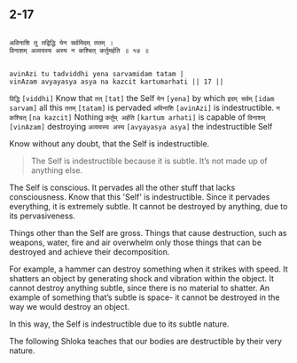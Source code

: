 ## 2-17


```shloka-sa

अविनाशि तु तद्विद्धि येन सर्वमिदम् ततम् ।
विनाशम् अव्ययस्य अस्य न कश्चित् कर्तुमर्हति ॥ १७ ॥

```
```shloka-sa-hk

avinAzi tu tadviddhi yena sarvamidam tatam |
vinAzam avyayasya asya na kazcit kartumarhati || 17 ||

```
`विद्धि` `[viddhi]` Know that `तत्` `[tat]` the Self `येन` `[yena]` by which `इदम् सर्वम्` `[idam sarvam]` all this `ततम्` `[tatam]` is pervaded `अविनाशि` `[avinAzi]` is indestructible. `न कश्चित्` `[na kazcit]` Nothing `कर्तुम् अर्हति` `[kartum arhati]` is capable of `विनाशम्` `[vinAzam]` destroying `अव्ययस्य अस्य` `[avyayasya asya]` the indestructible Self

Know without any doubt, that the Self is indestructible.

<a name='applnote_31'></a>
> The Self is indestructible because it is subtle. It’s not made up of anything else.



The Self is conscious. It pervades all the other stuff that lacks consciousness. Know that this 'Self' is indestructible. Since it pervades everything, it is extremely subtle. It cannot be destroyed by anything, due to its pervasiveness. 

Things other than the Self are gross. Things that cause destruction, such as weapons, water, fire and air overwhelm only those things that can be destroyed and achieve their decomposition.

For example, a hammer can destroy something when it strikes with speed. It shatters an object by generating shock and vibration within the object. It cannot destroy anything subtle, since there is no material to shatter. An example of something that’s subtle is space- it cannot be destroyed in the way we would destroy an object. 

In this way, the Self is indestructible due to its subtle nature.

The following Shloka teaches that our bodies are destructible by their very nature.


